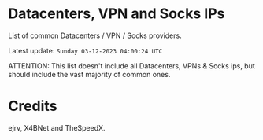 # Datacenters, VPN and Socks IPs
 
List of common Datacenters / VPN / Socks providers. 

Latest update: `Sunday 03-12-2023 04:00:24 UTC` 

ATTENTION: This list doesn't include all Datacenters, VPNs & Socks ips, 
but should include the vast majority of common ones.

# Credits
ejrv, X4BNet and TheSpeedX.
